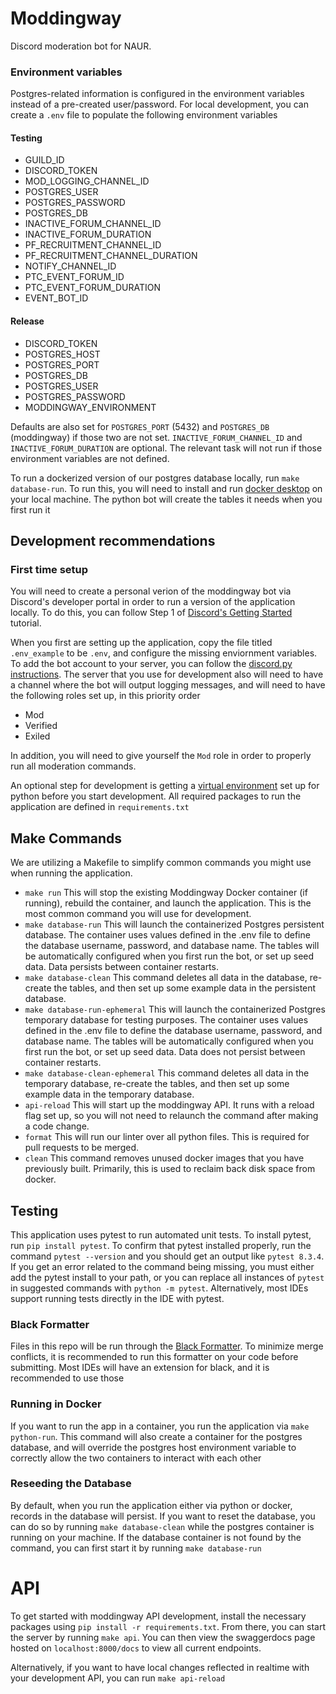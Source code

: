 # Moddingway

Discord moderation bot for NAUR.

### Environment variables
Postgres-related information is configured in the environment variables instead of a pre-created user/password. For local development, you can create a `.env` file to populate the following environment variables

#### Testing
- GUILD_ID
- DISCORD_TOKEN
- MOD_LOGGING_CHANNEL_ID
- POSTGRES_USER
- POSTGRES_PASSWORD
- POSTGRES_DB
- INACTIVE_FORUM_CHANNEL_ID
- INACTIVE_FORUM_DURATION
- PF_RECRUITMENT_CHANNEL_ID
- PF_RECRUITMENT_CHANNEL_DURATION
- NOTIFY_CHANNEL_ID
- PTC_EVENT_FORUM_ID
- PTC_EVENT_FORUM_DURATION
- EVENT_BOT_ID

#### Release
- DISCORD_TOKEN
- POSTGRES_HOST
- POSTGRES_PORT
- POSTGRES_DB
- POSTGRES_USER
- POSTGRES_PASSWORD
- MODDINGWAY_ENVIRONMENT


Defaults are also set for `POSTGRES_PORT` (5432) and `POSTGRES_DB` (moddingway) if those two are not set.
`INACTIVE_FORUM_CHANNEL_ID` and `INACTIVE_FORUM_DURATION` are optional. The relevant task will not run if those environment variables are not defined.

To run a dockerized version of our postgres database locally, run `make database-run`. To run this, you will need to install and run [docker desktop](https://www.docker.com/products/docker-desktop/) on your local machine. The python bot will create the tables it needs when you first run it

## Development recommendations

### First time setup
You will need to create a personal verion of the moddingway bot via Discord's developer portal in order to run a version of the application locally. To do this, you can follow Step 1 of [Discord's Getting Started](https://discord.com/developers/docs/quick-start/getting-started#step-1-creating-an-app) tutorial. 

When you first are setting up the application, copy the file titled `.env_example` to be `.env`, and configure the missing enviornment variables. To add the bot account to your server, you can follow the [discord.py instructions](https://discordpy.readthedocs.io/en/stable/discord.html). The server that you use for development also will need to have a channel where the bot will output logging messages, and will need to have the following roles set up, in this priority order
* Mod
* Verified
* Exiled

In addition, you will need to give yourself the `Mod` role in order to properly run all moderation commands.

An optional step for development is getting a [virtual environment](https://docs.python.org/3/library/venv.html) set up for python before you start development. All required packages to run the application are defined in `requirements.txt`

## Make Commands
We are utilizing a Makefile to simplify common commands you might use when running the application.
* `make run` This will stop the existing Moddingway Docker container (if running), rebuild the container, and launch the application. This is the most common command you will use for development.
* `make database-run` This will launch the containerized Postgres persistent database. The container uses values defined in the .env file to define the database username, password, and database name. The tables will be automatically configured when you first run the bot, or set up seed data. Data persists between container restarts.
* `make database-clean` This command deletes all data in the database, re-create the tables, and then set up some example data in the persistent database.
* `make database-run-ephemeral` This will launch the containerized Postgres temporary database for testing purposes. The container uses values defined in the .env file to define the database username, password, and database name. The tables will be automatically configured when you first run the bot, or set up seed data. Data does not persist between container restarts.
* `make database-clean-ephemeral` This command deletes all data in the temporary database, re-create the tables, and then set up some example data in the temporary database.
* `api-reload` This will start up the moddingway API. It runs with a reload flag set up, so you will not need to relaunch the command after making a code change.
* `format` This will run our linter over all python files. This is required for pull requests to be merged.
* `clean` This command removes unused docker images that you have previously built. Primarily, this is used to reclaim back disk space from docker.

## Testing
This application uses pytest to run automated unit tests. To install pytest, run `pip install pytest`. To confirm that pytest installed properly, run the command `pytest --version` and you should get an output like `pytest 8.3.4`. If you get an error related to the command being missing, you must either add the pytest install to your path, or you can replace all instances of `pytest` in suggested commands with `python -m pytest`. Alternatively, most IDEs support running tests directly in the IDE with pytest.


### Black Formatter
Files in this repo will be run through the [Black Formatter](https://black.readthedocs.io/en/stable/). To minimize merge conflicts, it is recommended to run this formatter on your code before submitting. Most IDEs will have an extension for black, and it is recommended to use those

### Running in Docker
If you want to run the app in a container, you run the application via `make python-run`. This command will also create a container for the postgres database, and will override the postgres host environment variable to correctly allow the two containers to interact with each other

### Reseeding the Database
By default, when you run the application either via python or docker, records in the database will persist. If you want to reset the database, you can do so by running `make database-clean` while the postgres container is running on your machine. If the database container is not found by the command, you can first start it by running `make database-run`

# API

To get started with moddingway API development, install the necessary packages using `pip install -r requirements.txt`. From there, you can start the server by running `make api`. You can then view the swaggerdocs page hosted on `localhost:8000/docs` to view all current endpoints.

Alternatively, if you want to have local changes reflected in realtime with your development API, you can run `make api-reload`